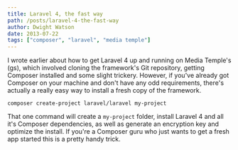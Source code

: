 ```yaml
---
title: Laravel 4, the fast way
path: /posts/laravel-4-the-fast-way
author: Dwight Watson
date: 2013-07-22
tags: ["composer", "laravel", "media temple"]
---
```


I wrote earlier about how to get Laravel 4 up and running on Media Temple's (gs), which involved cloning the framework's Git repository, getting Composer installed and some slight trickery. However, if you've already got Composer on your machine and don't have any odd requirements, there's actually a really easy way to install a fresh copy of the framework.

`composer create-project laravel/laravel my-project`

That one command will create a `my-project` folder, install Laravel 4 and all it's Composer dependencies, as well as generate an encryption key and optimize the install. If you're a Composer guru who just wants to get a fresh app started this is a pretty handy trick.
